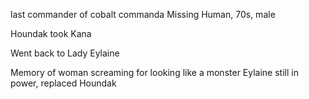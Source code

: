 last commander of cobalt commanda
Missing Human, 70s, male

Houndak took Kana 

Went back to Lady Eylaine

Memory of woman screaming for looking like a monster
Eylaine still in power, replaced Houndak
